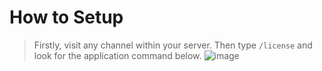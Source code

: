 # How to Setup

> Firstly, visit any channel within your server.
> Then type `/license` and look for the application command below.
![image](https://user-images.githubusercontent.com/118704311/207998784-55b2b158-0a6d-4de1-9cd1-d47e3a5c5a89.png)
